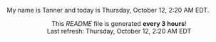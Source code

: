 My name is Tanner and today is Thursday, October 12, 2:20 AM EDT.

<p align="center">This <i>README</i> file is generated <b>every 3 hours</b>!</br>Last refresh: Thursday, October 12, 2:20 AM EDT<br /></p>
